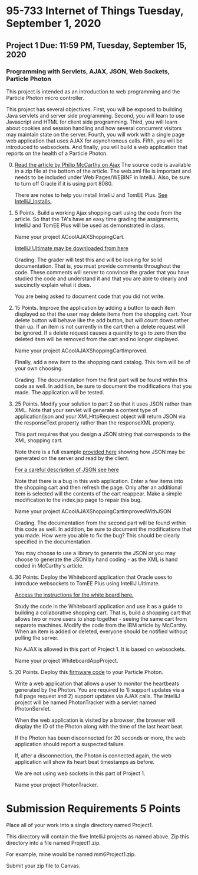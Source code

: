 # 95-733 Internet of Things Tuesday, September 1, 2020

## Project 1  Due: 11:59 PM, Tuesday, September 15, 2020


### Programming with Servlets, AJAX, JSON, Web Sockets, Particle Photon


This project is intended as an introduction to web programming
and the Particle Photon micro controller.


This project has several objectives. First, you will be exposed
to building Java servlets and server side programming. Second,
you will learn to use Javascript and HTML for client side
programming. Third, you will learn about cookies and
session handling and how several concurrent visitors may maintain
state on the server. Fourth, you will work with a single page
web application that uses AJAX for asynchronous calls. Fifth,
you will be introduced to websockets. And finally, you will build
a web application that reports on the health of a Particle Photon.

0) [Read the article by Philip McCarthy on Ajax](http://www.ibm.com/developerworks/library/j-ajax1/)
   The source code is available in a zip file at the bottom
   of the article. The web.xml file is important and needs
   to be included under Web Pages/WEBINF in IntelliJ. Also,
   be sure to turn off Oracle if it is using port 8080.

   There are notes to help you install IntelliJ and TomEE Plus. [See IntelliJ_Installs.](https://www.andrew.cmu.edu/user/mm6/95-733/IntelliJ_Installs.pdf)

1) 5 Points. Build a working Ajax shopping cart using the code from the article.
   So that the TA's have an easy time grading the assignments, IntelliJ
   and TomEE Plus will be used as demonstrated in class.

   Name your project ACoolAJAXShoppingCart.

   [IntelliJ Ultimate may be downloaded from here](https://www.jetbrains.com/idea/)

   Grading: The grader will test this and will be looking for solid documentation.
   That is, you must provide comments throughout the code. These comments will
   server to convince the grader that you have studied the code and understand
   it and that you are able to clearly and succinctly explain what it does.

   You are being asked to document code that you did not write.

2) 15 Points. Improve the application by adding a button to each item
   displayed so that the user may delete items from the shopping
   cart. Your delete button will behave like the add button, but
   will count down rather than up. If an item is not currently in
   the cart then a delete request will be ignored. If a delete
   request causes a quantity to go to zero then the
   deleted item will be removed from the cart and no longer
   displayed.

   Name your project ACoolAJAXShoppingCartImproved.

   Finally, add a new item to the shopping card catalog. This item will
   be of your own choosing.

   Grading. The documentation from the first part will be found
   within this code as well. In addition, be sure to document the
   modifications that you made. The application will be tested.

3) 25 Points. Modify your solution to part 2 so that it uses
   JSON rather than XML. Note that your servlet will generate a
   content type of application/json and your XMLHttpRequest
   object will return JSON via the responseText property
   rather than the responseXML property.

   This part requires that you design a JSON string that
   corresponds to the XML shopping cart.

   Note there is a full example [provided here](JSONHelloWorld.md) showing how JSON may be generated on the server and read by the client.

   [For a careful description of JSON see here](http://www.json.org/)

   Note that there is a bug in this web application. Enter a few
   items into the shopping cart and then refresh the page. Only after
   an additional item is selected will the contents of the cart reappear.
   Make a simple modification to the index.jsp page to repair this
   bug.

   Name your project ACoolAJAXShoppingCartImprovedWithJSON

   Grading. The documentation from the second part will be found
   within this code as well. In addition, be sure to document the
   modifications that you made. How were you able to fix the bug?
   This should be clearly specified in the documentation.

   You may choose to use a library to generate the JSON or you may
   choose to generate the JSON by hand coding - as the XML is hand
   coded in McCarthy's article.

4) 30 Points. Deploy the Whiteboard application that Oracle uses
   to introduce websockets to TomEE Plus using IntelliJ Ultimate.

   [Access the instructions for the white board here.](Whiteboard_Instructions.md)

   Study the code in the Whiteboard application and use it as a guide
   to building a collaborative shopping cart. That is, build a shopping
   cart that allows two or more users to shop together - seeing the same
   cart from separate machines. Modify the code from the IBM article by
   McCarthy. When an item is added or deleted, everyone should be notified
   without polling the server.

   No AJAX is allowed in this part of Project 1. It is based on websockets.

   Name your project WhiteboardAppProject.

5) 20 Points. Deploy this [firmware code](SimpleHTTPClient.md) to your Particle Photon.

   Write a web application that allows a user to monitor the heartbeats
   generated by the Photon. You are required to 1) support updates
   via a full page request and 2) support updates via AJAX calls.
   The IntelliJ project will be named PhotonTracker with a servlet
   named PhotonServlet.

   When the web application is visited by a browser, the browser will
   display the ID of the Photon along with the time of the last heart
   beat.

   If the Photon has been disconnected for 20 seconds or more, the
   web application should report a suspected failure.

   If, after a disconnection, the Photon is connected again, the web application
   will show its heart beat timestamps as before.

   We are not using web sockets in this part of Project 1.

   Name your project PhotonTracker.

Submission Requirements 5 Points
================================

Place all of your work into a single directory named Project1.

This directory will contain the five IntelliJ projects as named above. Zip this directory into a file named <yourAndrewID>Project1.zip.

For example, mine would be named mm6Project1.zip.

Submit your zip file to Canvas.
